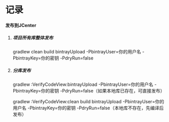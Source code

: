 # 记录

#### 发布到JCenter

1. ##### 项目所有库整体发布

   gradlew clean build bintrayUpload -PbintrayUser=你的用户名 -PbintrayKey=你的密钥 -PdryRun=false

2. ##### 分库发布

   gradlew :VerifyCodeView:bintrayUpload -PbintrayUser=你的用户名 -PbintrayKey=你的密钥 -PdryRun=false（如果本地库已存在，可直接发布）

   gradlew :VerifyCodeView:clean build bintrayUpload -PbintrayUser=你的用户名 -PbintrayKey=你的密钥 -PdryRun=false（本地库不存在，先编译后发布）

